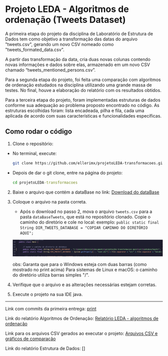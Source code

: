 
# Projeto LEDA - Algoritmos de ordenação (Tweets Dataset) 

A primeira etapa do projeto da disciplina de Laboratório de Estrutura de Dados tem como objetivo a transformação das datas do arquivo "tweets.csv", gerando um novo CSV nomeado como "tweets_formated_data.csv".

A partir das transformação da data, cria duas novas colunas contendo novas informações e dados sobre elas, armazenado em um novo CSV chamado “tweets_mentioned_persons.csv”.

Para a segunda etapa do projeto, foi feita uma comparação com algoritmos de ordenação estudados na disciplina utilizando uma grande massa de testes. No final, houve a elaboração do relatório com os resultados obtidos.

Para a terceira etapa do projeto, foram implementadas estruturas de dados conforme sua adequação ao problema proposto encontrado no código. As estruturas escolhidas foram: lista encadeada, pilha e fila, cada uma aplicada de acordo com suas características e funcionalidades específicas.

## Como rodar o código

1. Clone o repositório:
  - No terminal, execute:
     ```bash
     git clone https://github.com/ellerimx/projetoLEDA-transformacoes.git
     ```

   - Depois de dar o git clone, entre na página do projeto:
       ```cmd
       cd projetoLEDA-transformacoes
       ```

2. Baixe o arquivo que contém a dataBase no link: [Download do dataBase](https://drive.google.com/drive/u/1/folders/1x3Zxj89-YURgY7_dVkE1ONW_qqfSDNyb) 

3. Coloque o arquivo na pasta correta.
   - Após o download no passo 2, mova o arquivo ``` tweets.csv ``` para a pasta ```dataBaseTweets```, que está no repositório clonado. Copie o caminho do diretório e cole no local: 
      exemplo: ```public static final String DIR_TWEETS_DATABASE = "COPIAR CAMINHO DO DIRETÓRIO AQUI";```

   ![Alt text](caminhoDiretorio.png)

   obs: Garanta que para o Windows esteja com duas barras (como mostrado no print acima)
   Para sistemas de Linux e macOS: o caminho do diretório utiliza barras simples "/".

4. Verifique que o arquivo e as alterações necessárias estejam corretas.

5. Execute o projeto na sua IDE java.

__________

Link com commits da primeira entrega: [print](https://drive.google.com/file/d/1hPedfjo_sTyTc6mWou9IbI_eFsN4ClZ7/view?usp=drive_link)

Link do relatório Algoritmos de Ordenação: [Relatório LEDA - algoritmos de ordenação](https://drive.google.com/file/d/1FxMFbImFFEYHl5DOJU00audjLnL00plE/view?usp=sharing)

Link para os arquivos CSV gerados ao executar o projeto: [Arquivos CSV e gráficos de comparação](https://drive.google.com/drive/u/1/folders/1idAhQp4O9yCKKSVamBAke2r9I88DlpBY)

Link do relatório Estrutura de Dados: []
